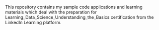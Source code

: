This repository contains my sample code applications and learning materials which deal with the preparation for Learning_Data_Science_Understanding_the_Basics certification from the LinkedIn Learning platform.

